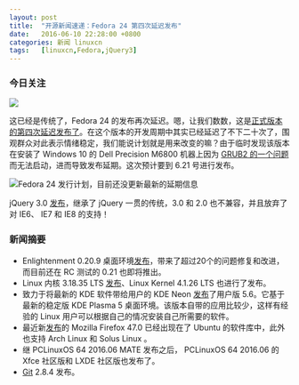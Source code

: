 ```yaml
---
layout: post
title:	"开源新闻速递：Fedora 24 第四次延迟发布"
date:	2016-06-10 22:28:00 +0800 
categories:	新闻 linuxcn 
tags:	[linuxcn,Fedora,jQuery3]
---
```



### 今日关注


![](/Asserts/Images//attachment/album/201606/10/222837hu1t4sksmrcnjtef.jpg)


这已经是传统了，Fedora 24 的发布再次延迟。嗯，让我们数数，这是[正式版本的第四次延迟发布了](https://fedoraproject.org/wiki/Releases/24/Schedule)。在这个版本的开发周期中其实已经延迟了不下二十次了，围观群众对此表示情绪稳定，我们能说计划就是用来改变的嘛？由于临时发现该版本在安装了 Windows 10 的 Dell Precision M6800 机器上因为 [GRUB2 的一个问题](https://qa.fedoraproject.org/blockerbugs/milestone/24/final/buglist)而无法启动，进而导致发布延期。这次预计要到 6.21 号进行发布。


![Fedora 24 发行计划，目前还没更新最新的延期信息](/Asserts/Images//attachment/album/201606/10/221159s88al0xujmhl6lh6.jpg)


jQuery 3.0 [发布](http://blog.jquery.com/2016/06/09/jquery-3-0-final-released/)，继承了 jQuery 一贯的传统，3.0 和 2.0 也不兼容，并且放弃了对 IE6、 IE7 和 IE8 的支持！


### 新闻摘要


* Enlightenment 0.20.9 桌面环境[发布](https://www.enlightenment.org/news/e-0.20.9-release)，带来了超过20个的问题修复和改进，而目前还在 RC 测试的 0.21 也即将推出。
* Linux 内核 3.18.35 LTS [发布](https://www.mail-archive.com/linux-kernel@vger.kernel.org/msg1162981.html)、Linux Kernel 4.1.26 LTS 也进行了发布。
* 致力于将最新的 KDE 软件带给用户的 KDE Neon [发布](https://dot.kde.org/2016/06/08/kde-neon-user-edition-56-available-now)了用户版 5.6。它基于最新的稳定版 KDE Plasma 5 桌面环境。该版本自带的应用比较少，这样有经验的 Linux 用户可以根据自己的情况安装自己所需要的软件。
* 最近新[发布](https://www.mozilla.org/en-US/firefox/47.0/releasenotes/)的 Mozilla Firefox 47.0 已经出现在了 Ubuntu 的软件库中，此外也支持 Arch Linux 和 Solus Linux 。
* 继 PCLinuxOS 64 2016.06 MATE 发布之后， PCLinuxOS 64 2016.06 的 Xfce 社区版和 LXDE 社区版也发布了。
* [Git](https://git-scm.com/) 2.8.4 发布。
